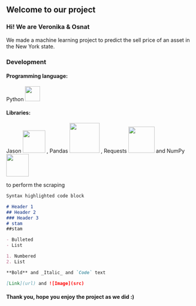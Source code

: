 ## Welcome to our project


### Hi! We are Veronika & Osnat

We made a machine learning project to predict  the sell price of an asset
in the New York state.

### Development

#### Programming language: 
Python <img src="https://user-images.githubusercontent.com/67739639/159704982-a1efa5af-b572-4a59-9996-8edb943c3639.png" width="40">

#### Libraries: 
Jason <img src="https://miro.medium.com/max/1400/1*7I28RUYwZPeJ52uZrVtMMQ.png" width="60">
, Pandas <img src="https://upload.wikimedia.org/wikipedia/commons/e/ed/Pandas_logo.svg" width="80">
, Requests <img src="https://cdn-0.securityonline.info/wp-content/uploads/2018/06/python-request.jpeg?ezimgfmt=ng%3Awebp%2Fngcb1%2Frs%3Adevice%2Frscb1-1" width="70">
and NumPy <img src="https://numpy.org/images/logo.svg" width="60">

to perform the scraping



```markdown
Syntax highlighted code block

# Header 1
## Header 2
### Header 3
# stam
##stam

- Bulleted
- List

1. Numbered
2. List

**Bold** and _Italic_ and `Code` text

[Link](url) and ![Image](src)
```

#### Thank you, hope you enjoy the project as we did :)
